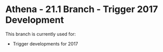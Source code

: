 Athena - 21.1 Branch - Trigger 2017 Development
==========================

This branch is currently used for:
- Trigger developments for 2017
